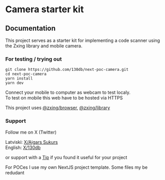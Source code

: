 # Camera starter kit

## Documentation

This project serves as a starter kit for implementing a code scanner using the Zxing library and mobile camera.

### For testing / trying out

```shell
git clone https://github.com/130db/next-poc-camera.git
cd next-poc-camera
yarn install
yarn dev
```

Connect your mobile to computer as webcam to test localy.<br>
To test on mobile this web have to be hosted via HTTPS

This project uses [@zxing/browser](https://github.com/zxing-js/browser), [@zxing/library](https://github.com/zxing-js/library)

### Support

Follow me on X (Twitter)

Latviski: [X/Aigars Sukurs](https://twitter.com/AigarsSukurs)<br>
English: [X/130db](https://twitter.com/130db)

or support with a [Tip](https://revolut.me/130dbs) if you found it useful for your project

For POCes I use my own NextJS project template. Some files my be redudant
